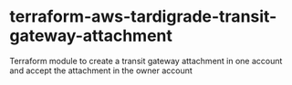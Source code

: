 # terraform-aws-tardigrade-transit-gateway-attachment

Terraform module to create a transit gateway attachment in one account and accept the attachment in the owner account
